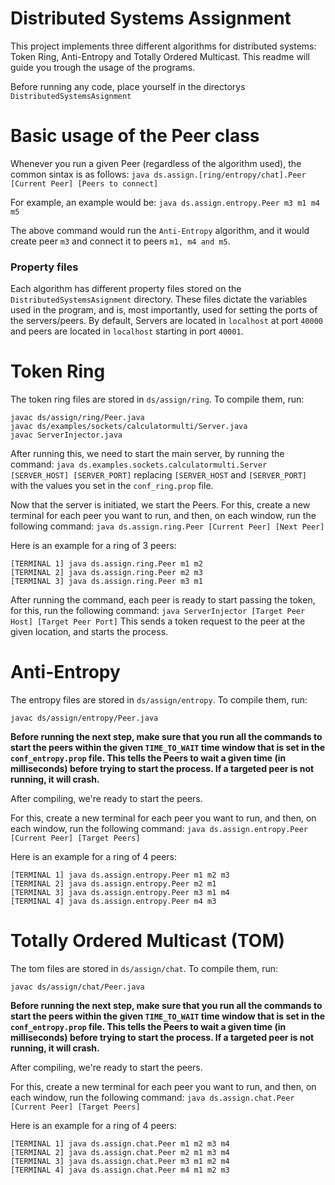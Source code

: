 
# Distributed Systems Assignment

This project implements three different algorithms for distributed systems: Token Ring, Anti-Entropy and Totally Ordered Multicast. This readme will guide you trough the usage of the programs.

Before running any code, place yourself in the directorys `DistributedSystemsAsignment`

# Basic usage of the Peer class
Whenever you run a given Peer (regardless of the algorithm used), the common sintax is as follows:
`java ds.assign.[ring/entropy/chat].Peer [Current Peer] [Peers to connect]`

For example, an example would be:
`java ds.assign.entropy.Peer m3 m1 m4 m5`

The above command would run the `Anti-Entropy` algorithm, and it would create peer `m3` and connect it to peers `m1, m4 and m5`.

### Property files
Each algorithm has different property files stored on the `DistributedSystemsAsignment` directory. These files dictate the variables used in the program, and is, most importantly, used for setting the ports of the servers/peers. By default, Servers are located in `localhost` at port `40000` and peers are located in `localhost` starting in port `40001`.


# Token Ring
The token ring files are stored in `ds/assign/ring`. To compile them, run:
```
javac ds/assign/ring/Peer.java
javac ds/examples/sockets/calculatormulti/Server.java
javac ServerInjector.java
```

After running this, we need to start the main server, by running the command:
`java ds.examples.sockets.calculatormulti.Server [SERVER_HOST] [SERVER_PORT]` replacing `[SERVER_HOST` and `[SERVER_PORT]` with the values you set in the `conf_ring.prop` file. 

Now that the server is initiated, we start the Peers. For this, create a new terminal for each peer you want to run, and then, on each window, run the following command:
`java ds.assign.ring.Peer [Current Peer] [Next Peer]`

Here is an example for a ring of 3 peers:
```
[TERMINAL 1] java ds.assign.ring.Peer m1 m2
[TERMINAL 2] java ds.assign.ring.Peer m2 m3
[TERMINAL 3] java ds.assign.ring.Peer m3 m1
``` 

After running the command, each peer is ready to start passing the token, for this, run the following command:
`java ServerInjector [Target Peer Host] [Target Peer Port]`
This sends a token request to the peer at the given location, and starts the process.

# Anti-Entropy
The entropy files are stored in `ds/assign/entropy`. To compile them, run:

`javac ds/assign/entropy/Peer.java`

**Before running the next step, make sure that you run all the commands to start the peers within the given `TIME_TO_WAIT` time window that is set in the `conf_entropy.prop` file. This tells the Peers to wait a given time (in milliseconds) before trying to start the process. If a targeted peer is not running, it will crash.**

After compiling, we're ready to start the peers.

For this, create a new terminal for each peer you want to run, and then, on each window, run the following command:
`java ds.assign.entropy.Peer [Current Peer] [Target Peers]`

Here is an example for a ring of 4 peers:
```
[TERMINAL 1] java ds.assign.entropy.Peer m1 m2 m3 
[TERMINAL 2] java ds.assign.entropy.Peer m2 m1
[TERMINAL 3] java ds.assign.entropy.Peer m3 m1 m4
[TERMINAL 4] java ds.assign.entropy.Peer m4 m3
``` 

# Totally Ordered Multicast (TOM)
The tom files are stored in `ds/assign/chat`. To compile them, run:

`javac ds/assign/chat/Peer.java`

**Before running the next step, make sure that you run all the commands to start the peers within the given `TIME_TO_WAIT` time window that is set in the `conf_entropy.prop` file. This tells the Peers to wait a given time (in milliseconds) before trying to start the process. If a targeted peer is not running, it will crash.**

After compiling, we're ready to start the peers.

For this, create a new terminal for each peer you want to run, and then, on each window, run the following command:
`java ds.assign.chat.Peer [Current Peer] [Target Peers]`

Here is an example for a ring of 4 peers:
```
[TERMINAL 1] java ds.assign.chat.Peer m1 m2 m3 m4
[TERMINAL 2] java ds.assign.chat.Peer m2 m1 m3 m4
[TERMINAL 3] java ds.assign.chat.Peer m3 m1 m2 m4
[TERMINAL 4] java ds.assign.chat.Peer m4 m1 m2 m3
``` 

